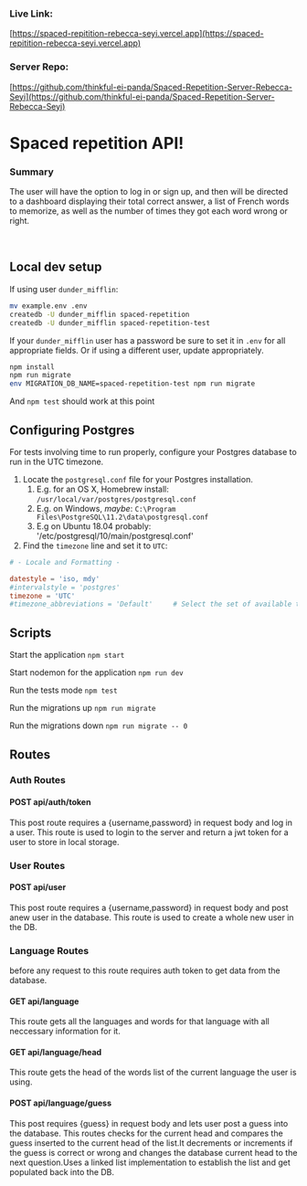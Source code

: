 

### Live Link: 
[https://spaced-repitition-rebecca-seyi.vercel.app](https://spaced-repitition-rebecca-seyi.vercel.app)

### Server Repo:
[https://github.com/thinkful-ei-panda/Spaced-Repetition-Server-Rebecca-Seyi](https://github.com/thinkful-ei-panda/Spaced-Repetition-Server-Rebecca-Seyi)

# Spaced repetition API!

### Summary

The user will have the option to log in or sign up, and then will be directed to a dashboard displaying their total correct answer, a list of French words to memorize, as well as the number of times they got each word wrong or right. 

<br />

## Local dev setup

If using user `dunder_mifflin`:

```bash
mv example.env .env
createdb -U dunder_mifflin spaced-repetition
createdb -U dunder_mifflin spaced-repetition-test
```

If your `dunder_mifflin` user has a password be sure to set it in `.env` for all appropriate fields. Or if using a different user, update appropriately.

```bash
npm install
npm run migrate
env MIGRATION_DB_NAME=spaced-repetition-test npm run migrate
```

And `npm test` should work at this point

## Configuring Postgres

For tests involving time to run properly, configure your Postgres database to run in the UTC timezone.

1. Locate the `postgresql.conf` file for your Postgres installation.
   1. E.g. for an OS X, Homebrew install: `/usr/local/var/postgres/postgresql.conf`
   2. E.g. on Windows, _maybe_: `C:\Program Files\PostgreSQL\11.2\data\postgresql.conf`
   3. E.g  on Ubuntu 18.04 probably: '/etc/postgresql/10/main/postgresql.conf'
2. Find the `timezone` line and set it to `UTC`:

```conf
# - Locale and Formatting -

datestyle = 'iso, mdy'
#intervalstyle = 'postgres'
timezone = 'UTC'
#timezone_abbreviations = 'Default'     # Select the set of available time zone
```

## Scripts

Start the application `npm start`

Start nodemon for the application `npm run dev`

Run the tests mode `npm test`

Run the migrations up `npm run migrate`

Run the migrations down `npm run migrate -- 0`


## Routes
### Auth Routes

#### POST api/auth/token
This post route requires a {username,password} in request body and log in a user.
This route is used to login to the server and return a jwt token for a user to store in local storage.

### User Routes

####  POST api/user
This post route requires a {username,password} in request body and post anew user in the database.
This route is used to create a whole new user in the DB.


### Language Routes
before any request to this route requires auth token to get data from the database.

####  GET api/language
This route gets all the languages and words for that language with all neccessary information for it.

####  GET api/language/head
This route gets the head of the words list of the current language the user is using.

####  POST api/language/guess
This post requires {guess} in request body and lets user post a guess into the database. This routes checks for the current head and compares the guess inserted to the current head of the list.It decrements or increments if the guess is correct or wrong and changes the database current head to the next question.Uses a linked list implementation to establish the list and get populated back into the DB.
